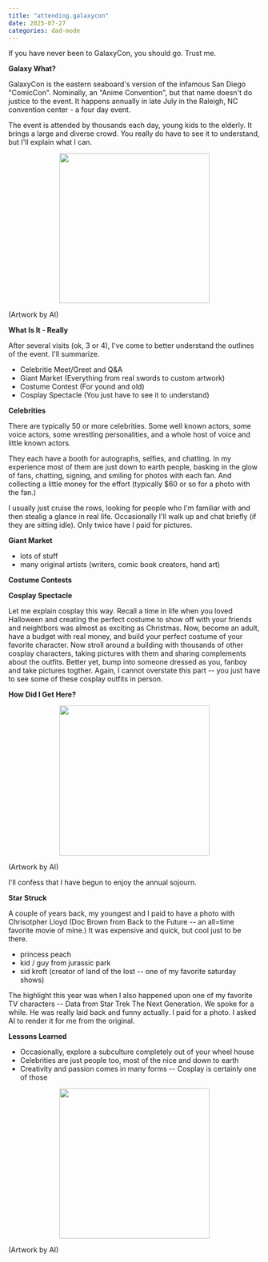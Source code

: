 ```yaml
---
title: "attending.galaxycon"
date: 2025-07-27
categories: dad-mode
---
```


If you have never been to GalaxyCon, you should go.  Trust me.

**Galaxy What?**

GalaxyCon is the eastern seaboard's version of the infamous San Diego "ComicCon". Nominally, an "Anime Convention", but that name doesn't do justice to the event.  It happens annually in late July in the Raleigh, NC convention center - a four day event.

The event is attended by thousands each day, young kids to the elderly.  It brings a large and diverse crowd. You really do have to see it to understand, but I'll explain what I can.

<p align="center"> <img src="{{ site.baseurl }}/assets/images/d0002-01.png" width="300"> </p>
(Artwork by AI)

**What Is It - Really**

After several visits (ok, 3 or 4), I've come to better understand the outlines of the event.  I'll summarize.
- Celebritie Meet/Greet and Q&A
- Giant Market (Everything from real swords to custom artwork)
- Costume Contest (For yound and old)
- Cosplay Spectacle (You just have to see it to understand)

**Celebrities**

There are typically 50 or more celebrities.  Some well known actors, some voice actors, some wrestling personalities, and a whole host of voice and little known actors.

They each have a booth for autographs, selfies, and chatting.  In my experience most of them are just down to earth  people, basking in the glow of fans, chatting, signing, and smiling for photos with each fan.  And collecting a little money for the effort (typically $60 or so for a photo with the fan.)

I usually just cruise the rows, looking for people who I'm familiar with and then stealig a glance in real life.  Occasionally I'll walk up and chat briefly (if they are sitting idle).  Only twice have I paid for pictures.

**Giant Market**

- lots of stuff
- many original artists (writers, comic book creators, hand art)

**Costume Contests**

**Cosplay Spectacle**

Let me explain cosplay this way.  Recall a time in life when you loved Halloween and creating the perfect costume to show off with your friends and neightbors was almost as exciting as Christmas. Now, become an adult, have a budget with real money, and build your perfect costume of your favorite character.  Now stroll around a building with thousands of other cosplay characters, taking pictures with them and sharing complements about the outfits.  Better yet, bump into someone dressed as you, fanboy and take pictures togther.  Again, I cannot overstate this part -- you just have to see some of these cosplay outfits in person.

**How Did I Get Here?**

<p align="center"> <img src="{{ site.baseurl }}/assets/images/d0002-02.png" width="300"> </p>
(Artwork by AI)

I'll confess that I have begun to enjoy the annual sojourn.

**Star Struck**

A couple of years back, my youngest and I paid to have a photo with Chrisotpher Lloyd (Doc Brown from Back to the Future -- an all=time favorite movie of mine.)  It was expensive and quick, but cool just to be there.

- princess peach
- kid / guy from jurassic park
- sid kroft (creator of land of the lost -- one of my favorite saturday shows)

The highlight this year was when I also happened upon one of my favorite TV characters -- Data from Star Trek The Next Generation. We spoke for a while.  He was really laid back and funny actually.  I paid for a photo.  I asked AI to render it for me from the original.

**Lessons Learned**
- Occasionally, explore a subculture completely out of your wheel house
- Celebrities are just people too, most of the nice and down to earth
- Creativity and passion comes in many forms -- Cosplay is certainly one of those

<p align="center"> <img src="{{ site.baseurl }}/assets/images/d0002-03.png" width="300"> </p>
(Artwork by AI)
